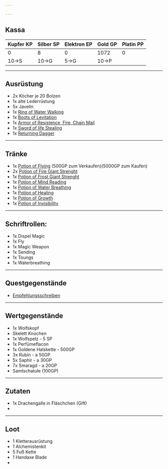 ```yaml
---

---
```

## Kassa

| Kupfer KP | Silber SP | Elektron EP | Gold GP | Platin PP |
| --------- | --------- | ----------- | ------- | --------- |
| 0         | 8         | 0           | 1072    | 0         |
| 10->S     | 10->G     | 5->G        | 10->P   |           |

---
## Ausrüstung
- 2x Köcher je 20 Bolzen
- 1x alte Lederrüstung
- 5x Javelin
- 1x [Ring of Water Walking](https://www.dndbeyond.com/magic-items/4737-ring-of-water-walking) 
- 1x [Boots of Levitation](https://www.dndbeyond.com/magic-items/4588-boots-of-levitation) 
- 1x [Armor of Resistence, Fire, Chain Mail](https://www.dndbeyond.com/magic-items/5371-armor-of-resistance) 
- 1x [Sword of life Stealing](https://www.dndbeyond.com/magic-items/5390-sword-of-life-stealing) 
- 1x [Returning Dagger](https://dnd5e.wikidot.com/artificer:infusions#toc15) 

---
## Tränke
- 1x [Potion of Flying](https://www.dndbeyond.com/magic-items/4704-potion-of-flying) (500GP zum Verkaufen)(5000GP zum Kaufen)
- 2x [Potion of Fire Giant Strenght](https://www.dndbeyond.com/magic-items/5417-potion-of-giant-strength) 
- 1x [Potion of Frost Giant Strenght](https://www.dndbeyond.com/magic-items/5417-potion-of-giant-strength) 
- 1x [Potion of Mind Reading](https://www.dndbeyond.com/magic-items/4711-potion-of-mind-reading) 
- 1x [Potion of Water Breathing](https://www.dndbeyond.com/magic-items/4715-potion-of-water-breathing) 
- 1x [Potion of Healing](https://www.dndbeyond.com/magic-items/4708-potion-of-healing) 
- 1x [Potion of Growth](https://www.dndbeyond.com/magic-items/4707-potion-of-growth)  
- 1x [Potion of Invisibility](https://www.dndbeyond.com/magic-items/4710-potion-of-invisibility) 

---
## Schriftrollen:
- 1x Dispel Magic
- 1x Fly
- 1x Magic Weapon
- 1x Sending
- 1x Toungs
- 1x Waterbreathing

---
## Questgegenstände
- [Empfehlungsschreiben](Quests/Abgeschlossen/Quest%207) 


---
## Wertgegenstände
- 1x Wolfskopf
- Skelett Knochen
- 1x Wolfspelz - 5 SP
- 1x Perfümeflacon
- 1x Goldene Halskette - 500GP
- 3x Rubin - a 50GP
- 5x Saphir - a 30GP
- 7x Smaragd - a 20GP
- Samtschatule (100GP)

---
## Zutaten
- 1x Drachengalle in Fläschchen (Gift)
- 


---
## Loot
- 1 Kletterausrüstung 
- 1 Alchemistenkit 
- 5 Fuß Kette
- 1 Handaxe Blade
- 

